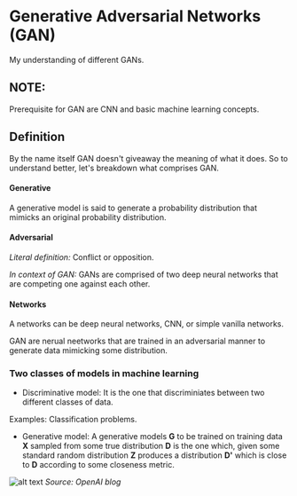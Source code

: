 # Generative Adversarial Networks (GAN)
My understanding of different GANs. 

## NOTE: 
Prerequisite for GAN are CNN and basic machine learning concepts.

## Definition
By the name itself GAN doesn't giveaway the meaning of what it does. So to understand better, let's breakdown what comprises GAN.
#### Generative
A generative model is said to generate a probability distribution that mimicks an original probability distribution.

#### Adversarial
<i>Literal definition:</i> Conflict or opposition.


<i>In context of GAN:</i> GANs are comprised of two deep neural networks that are competing one against each other.

#### Networks
A networks can be deep neural networks, CNN, or simple vanilla networks.


GAN are nerual neetworks that are trained in an adversarial manner to generate data mimicking some distribution.

### Two classes of models in machine learning
* Discriminative model: It is the one that discriminiates between two different classes of data.

Examples: Classification problems.

* Generative model: A generative models <b>G</b> to be trained on training data <b>X</b> sampled from some true distribution <b>D</b> is the one which, given some standard random distribution <b>Z</b> produces a distribution <b>D'</b> which is close to <b>D</b> according to some closeness metric. 

![alt text](https://openai.com/content/images/2017/02/gen_models_diag_2.svg)
<i>Source: OpenAI blog</i>